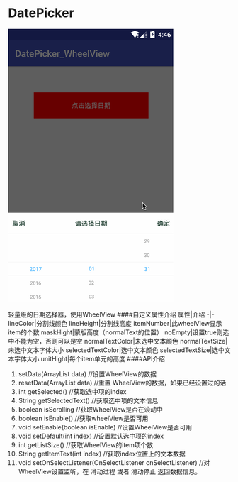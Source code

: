 # DatePicker
![](app/src/main/res/mipmap-xhdpi/demo.gif "") 

轻量级的日期选择器，使用WheelView
####自定义属性介绍
属性|介绍
-|-
lineColor|分割线颜色
lineHeight|分割线高度
itemNumber|此wheelView显示item的个数
maskHight|蒙版高度（normalText的位置）
noEmpty|设置true则选中不能为空，否则可以是空
normalTextColor|未选中文本颜色
normalTextSize|未选中文本字体大小
selectedTextColor|选中文本颜色
selectedTextSize|选中文本字体大小
unitHight|每个item单元的高度
####API介绍
1. setData(ArrayList data) //设置WheelView的数据
2. resetData(ArrayList data) //重置 WheelView的数据，如果已经设置过的话
3. int getSelected() //获取选中项的index
4. String getSelectedText() //获取选中项的文本信息
5. boolean isScrolling //获取WheelView是否在滚动中
6. boolean isEnable() //获取wheelView是否可用
7. void setEnable(boolean isEnable) //设置WheelView是否可用
8. void setDefault(int index) //设置默认选中项的index
9. int getListSize() //获取WheelView的item项个数
10. String getItemText(int index) //获取index位置上的文本数据
11. void setOnSelectListener(OnSelectListener onSelectListener) //对WheelView设置监听，在 滑动过程 或者 滑动停止 返回数据信息。